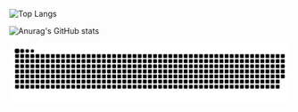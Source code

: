 ![Top Langs](https://github-readme-stats.vercel.app/api/top-langs/?username=mateusnauhan&layout=compact&theme=midnight-purple&show_icons=true)

![Anurag's GitHub stats](https://github-readme-stats.vercel.app/api?username=mateusnauhan&theme=midnight-purple&show_icons=true)




<picture align="center">
  <source media="(prefers-color-scheme: dark)" srcset="https://raw.githubusercontent.com/mari4souza/mari4souza/output/github-contribution-grid-snake-dark.svg">
  <source media="(prefers-color-scheme: light)" srcset="https://raw.githubusercontent.com/mari4souza/mari4souza/output/github-contribution-grid-snake-dark.svg">
  <img align="center" alt="github contribution grid snake animation" src="https://raw.githubusercontent.com/mari4souza/mari4souza/output/github-contribution-grid-snake.svg">
</picture>
